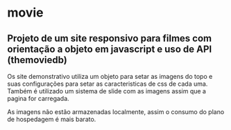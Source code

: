 # movie

## Projeto de um site responsivo para filmes com orientação a objeto em javascript e uso de API (themoviedb)

Os site demonstrativo utiliza um objeto para setar as imagens do topo e suas configurações para setar as caracteristicas de css de cada uma.
Também é utilizado um sistema de slide com as imagens assim que a pagina for carregada.

As imagens não estão armazenadas localmente, assim o consumo do plano de hospedagem é mais barato.
